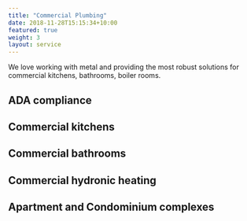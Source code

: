 ```yaml
---
title: "Commercial Plumbing"
date: 2018-11-28T15:15:34+10:00
featured: true
weight: 3
layout: service
---
```


We love working with metal and providing the most robust solutions for commercial kitchens, bathrooms, boiler rooms.

## ADA compliance

## Commercial kitchens

## Commercial bathrooms

## Commercial hydronic heating

## Apartment and Condominium complexes
